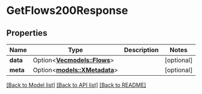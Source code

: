 # GetFlows200Response

## Properties

Name | Type | Description | Notes
------------ | ------------- | ------------- | -------------
**data** | Option<[**Vec<models::Flows>**](Flows.md)> |  | [optional]
**meta** | Option<[**models::XMetadata**](x-metadata.md)> |  | [optional]

[[Back to Model list]](../README.md#documentation-for-models) [[Back to API list]](../README.md#documentation-for-api-endpoints) [[Back to README]](../README.md)


